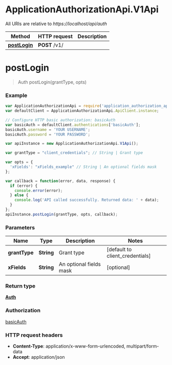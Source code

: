 # ApplicationAuthorizationApi.V1Api

All URIs are relative to *https://localhost/api/auth*

Method | HTTP request | Description
------------- | ------------- | -------------
[**postLogin**](V1Api.md#postLogin) | **POST** /v1/ | 


<a name="postLogin"></a>
# **postLogin**
> Auth postLogin(grantType, opts)



### Example
```javascript
var ApplicationAuthorizationApi = require('application_authorization_api');
var defaultClient = ApplicationAuthorizationApi.ApiClient.instance;

// Configure HTTP basic authorization: basicAuth
var basicAuth = defaultClient.authentications['basicAuth'];
basicAuth.username = 'YOUR USERNAME';
basicAuth.password = 'YOUR PASSWORD';

var apiInstance = new ApplicationAuthorizationApi.V1Api();

var grantType = "client_credentials"; // String | Grant type

var opts = { 
  'xFields': "xFields_example" // String | An optional fields mask
};

var callback = function(error, data, response) {
  if (error) {
    console.error(error);
  } else {
    console.log('API called successfully. Returned data: ' + data);
  }
};
apiInstance.postLogin(grantType, opts, callback);
```

### Parameters

Name | Type | Description  | Notes
------------- | ------------- | ------------- | -------------
 **grantType** | **String**| Grant type | [default to client_credentials]
 **xFields** | **String**| An optional fields mask | [optional] 

### Return type

[**Auth**](Auth.md)

### Authorization

[basicAuth](../README.md#basicAuth)

### HTTP request headers

 - **Content-Type**: application/x-www-form-urlencoded, multipart/form-data
 - **Accept**: application/json


